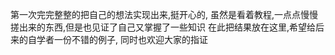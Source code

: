 第一次完完整整的把自己的想法实现出来,挺开心的,
虽然是看着教程,一点点慢慢搓出来的东西,但是也见证了自己又掌握了一些知识
在此把结果放在这里,希望给后来的自学者一份不错的例子,
同时也欢迎大家的指证
